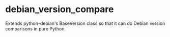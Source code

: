 # debian_version_compare
Extends python-debian's BaseVersion class so that it can do Debian version comparisons in pure Python.
